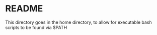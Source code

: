 # README

This directory goes in the home directory, to allow for executable bash scripts to be found via $PATH

